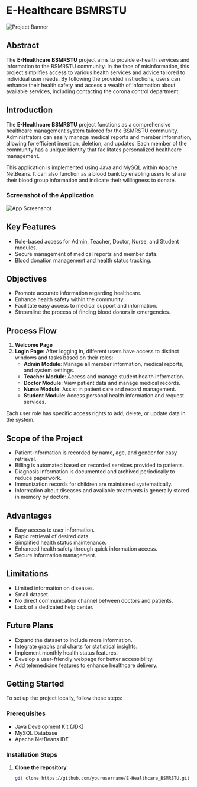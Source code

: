 # E-Healthcare BSMRSTU

![Project Banner](path_to_your_image/banner.png)

## Abstract
The **E-Healthcare BSMRSTU** project aims to provide e-health services and information to the BSMRSTU community. In the face of misinformation, this project simplifies access to various health services and advice tailored to individual user needs. By following the provided instructions, users can enhance their health safety and access a wealth of information about available services, including contacting the corona control department.

## Introduction
The **E-Healthcare BSMRSTU** project functions as a comprehensive healthcare management system tailored for the BSMRSTU community. Administrators can easily manage medical reports and member information, allowing for efficient insertion, deletion, and updates. Each member of the community has a unique identity that facilitates personalized healthcare management.

This application is implemented using Java and MySQL within Apache NetBeans. It can also function as a blood bank by enabling users to share their blood group information and indicate their willingness to donate.

### Screenshot of the Application
![App Screenshot](path_to_your_image/app_screenshot.png)

## Key Features
- Role-based access for Admin, Teacher, Doctor, Nurse, and Student modules.
- Secure management of medical reports and member data.
- Blood donation management and health status tracking.

## Objectives
- Promote accurate information regarding healthcare.
- Enhance health safety within the community.
- Facilitate easy access to medical support and information.
- Streamline the process of finding blood donors in emergencies.

## Process Flow
1. **Welcome Page**
2. **Login Page**: After logging in, different users have access to distinct windows and tasks based on their roles:
   - **Admin Module**: Manage all member information, medical reports, and system settings.
   - **Teacher Module**: Access and manage student health information.
   - **Doctor Module**: View patient data and manage medical records.
   - **Nurse Module**: Assist in patient care and record management.
   - **Student Module**: Access personal health information and request services.

Each user role has specific access rights to add, delete, or update data in the system.

## Scope of the Project
- Patient information is recorded by name, age, and gender for easy retrieval.
- Billing is automated based on recorded services provided to patients.
- Diagnosis information is documented and archived periodically to reduce paperwork.
- Immunization records for children are maintained systematically.
- Information about diseases and available treatments is generally stored in memory by doctors.

## Advantages
- Easy access to user information.
- Rapid retrieval of desired data.
- Simplified health status maintenance.
- Enhanced health safety through quick information access.
- Secure information management.

## Limitations
- Limited information on diseases.
- Small dataset.
- No direct communication channel between doctors and patients.
- Lack of a dedicated help center.

## Future Plans
- Expand the dataset to include more information.
- Integrate graphs and charts for statistical insights.
- Implement monthly health status features.
- Develop a user-friendly webpage for better accessibility.
- Add telemedicine features to enhance healthcare delivery.

## Getting Started

To set up the project locally, follow these steps:

### Prerequisites
- Java Development Kit (JDK)
- MySQL Database
- Apache NetBeans IDE

### Installation Steps
1. **Clone the repository**:
   ```bash
   git clone https://github.com/yourusername/E-Healthcare_BSMRSTU.git
